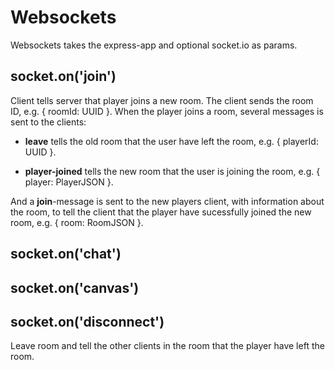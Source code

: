 

<!-- Start src/server/websockets.js -->

# Websockets

Websockets takes the express-app and optional socket.io as params.

## socket.on('join')

Client tells server that player joins a new room. The client sends the
room ID, e.g. { roomId: UUID }. When the player joins a room, several
messages is sent to the clients:

* **leave** tells the old room that the user have left the room,
  e.g. { playerId: UUID }.

* **player-joined** tells the new room that the user is joining the
  room, e.g. { player: PlayerJSON }.

And a **join**-message is sent to the new players client, with
information about the room, to tell the client that the player have
sucessfully joined the new room, e.g. { room: RoomJSON }.

## socket.on('chat')

## socket.on('canvas')

## socket.on('disconnect')

Leave room and tell the other clients in the room that the player have
left the room.

<!-- End src/server/websockets.js -->

